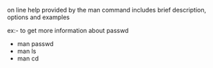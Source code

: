 on line help provided by the man command includes brief description, options and examples 

ex:- to get more information about passwd

- man passwd
- man ls
- man cd